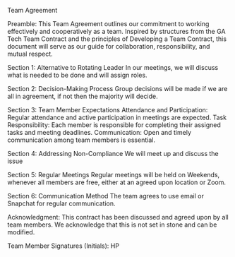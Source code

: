 Team Agreement

Preamble:
This Team Agreement outlines our commitment to working effectively and cooperatively as a team. Inspired by structures from the GA Tech Team Contract and the principles of Developing a Team Contract, this document will serve as our guide for collaboration, responsibility, and mutual respect.

Section 1: Alternative to Rotating Leader
In our meetings, we will discuss what is needed to be done and will assign roles.

Section 2: Decision-Making Process
Group decisions will be made if we are all in agreement, if not then the majority will decide.

Section 3: Team Member Expectations
Attendance and Participation: Regular attendance and active participation in meetings are expected.
Task Responsibility: Each member is responsible for completing their assigned tasks and meeting deadlines.
Communication: Open and timely communication among team members is essential.

Section 4: Addressing Non-Compliance
We will meet up and discuss the issue

Section 5: Regular Meetings
Regular meetings will be held on Weekends, whenever all members are free, either at an agreed upon location or Zoom.

Section 6: Communication Method
The team agrees to use email or Snapchat for regular communication.

Acknowledgment:
This contract has been discussed and agreed upon by all team members. We acknowledge that this is not set in stone and can be modified.

Team Member Signatures (Initials):
HP
